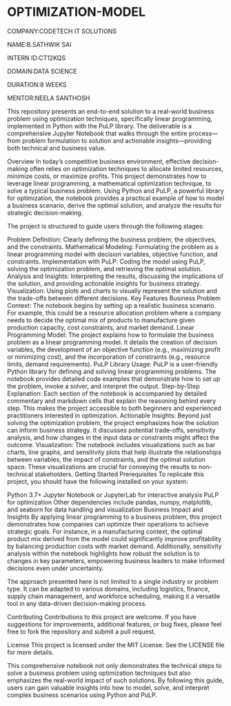 # OPTIMIZATION-MODEL

COMPANY:CODETECH IT SOLUTIONS

NAME:B.SATHWIK SAI

INTERN ID:CT12KQS

DOMAIN:DATA SCIENCE

DURATION:8 WEEKS

MENTOR:NEELA SANTHOSH

This repository presents an end-to-end solution to a real-world business problem using optimization techniques, specifically linear programming, implemented in Python with the PuLP library. The deliverable is a comprehensive Jupyter Notebook that walks through the entire process—from problem formulation to solution and actionable insights—providing both technical and business value.

Overview
In today’s competitive business environment, effective decision-making often relies on optimization techniques to allocate limited resources, minimize costs, or maximize profits. This project demonstrates how to leverage linear programming, a mathematical optimization technique, to solve a typical business problem. Using Python and PuLP, a powerful library for optimization, the notebook provides a practical example of how to model a business scenario, derive the optimal solution, and analyze the results for strategic decision-making.

The project is structured to guide users through the following stages:

Problem Definition: Clearly defining the business problem, the objectives, and the constraints.
Mathematical Modeling: Formulating the problem as a linear programming model with decision variables, objective function, and constraints.
Implementation with PuLP: Coding the model using PuLP, solving the optimization problem, and retrieving the optimal solution.
Analysis and Insights: Interpreting the results, discussing the implications of the solution, and providing actionable insights for business strategy.
Visualization: Using plots and charts to visually represent the solution and the trade-offs between different decisions.
Key Features
Business Problem Context: The notebook begins by setting up a realistic business scenario. For example, this could be a resource allocation problem where a company needs to decide the optimal mix of products to manufacture given production capacity, cost constraints, and market demand.
Linear Programming Model: The project explains how to formulate the business problem as a linear programming model. It details the creation of decision variables, the development of an objective function (e.g., maximizing profit or minimizing cost), and the incorporation of constraints (e.g., resource limits, demand requirements).
PuLP Library Usage: PuLP is a user-friendly Python library for defining and solving linear programming problems. The notebook provides detailed code examples that demonstrate how to set up the problem, invoke a solver, and interpret the output.
Step-by-Step Explanation: Each section of the notebook is accompanied by detailed commentary and markdown cells that explain the reasoning behind every step. This makes the project accessible to both beginners and experienced practitioners interested in optimization.
Actionable Insights: Beyond just solving the optimization problem, the project emphasizes how the solution can inform business strategy. It discusses potential trade-offs, sensitivity analysis, and how changes in the input data or constraints might affect the outcome.
Visualization: The notebook includes visualizations such as bar charts, line graphs, and sensitivity plots that help illustrate the relationships between variables, the impact of constraints, and the optimal solution space. These visualizations are crucial for conveying the results to non-technical stakeholders.
Getting Started
Prerequisites
To replicate this project, you should have the following installed on your system:

Python 3.7+
Jupyter Notebook or JupyterLab for interactive analysis
PuLP for optimization
Other dependencies include pandas, numpy, matplotlib, and seaborn for data handling and visualization
Business Impact and Insights
By applying linear programming to a business problem, this project demonstrates how companies can optimize their operations to achieve strategic goals. For instance, in a manufacturing context, the optimal product mix derived from the model could significantly improve profitability by balancing production costs with market demand. Additionally, sensitivity analysis within the notebook highlights how robust the solution is to changes in key parameters, empowering business leaders to make informed decisions even under uncertainty.

The approach presented here is not limited to a single industry or problem type. It can be adapted to various domains, including logistics, finance, supply chain management, and workforce scheduling, making it a versatile tool in any data-driven decision-making process.

Contributing
Contributions to this project are welcome. If you have suggestions for improvements, additional features, or bug fixes, please feel free to fork the repository and submit a pull request.

License
This project is licensed under the MIT License. See the LICENSE file for more details.

This comprehensive notebook not only demonstrates the technical steps to solve a business problem using optimization techniques but also emphasizes the real-world impact of such solutions. By following this guide, users can gain valuable insights into how to model, solve, and interpret complex business scenarios using Python and PuLP. 

